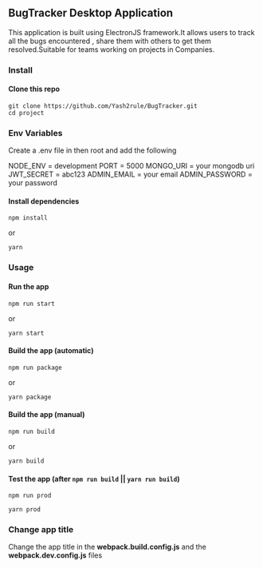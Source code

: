 ## BugTracker Desktop Application

This application is built using ElectronJS framework.It allows users to track all the bugs encountered , share them with others to get them resolved.Suitable for teams working on projects in Companies.

### Install

#### Clone this repo

```
git clone https://github.com/Yash2rule/BugTracker.git
cd project
```

### Env Variables
Create a .env file in then root and add the following

NODE_ENV = development
PORT = 5000
MONGO_URI = your mongodb uri
JWT_SECRET = abc123
ADMIN_EMAIL = your email
ADMIN_PASSWORD = your password

#### Install dependencies

```
npm install
```

or

```
yarn
```

### Usage

#### Run the app

```
npm run start
```

or

```
yarn start
```

#### Build the app (automatic)

```
npm run package
```

or

```
yarn package
```

#### Build the app (manual)

```
npm run build
```

or

```
yarn build
```

#### Test the app (after `npm run build` || `yarn run build`)

```
npm run prod
```

```
yarn prod
```

### Change app title

Change the app title in the **webpack.build.config.js** and the **webpack.dev.config.js** files
